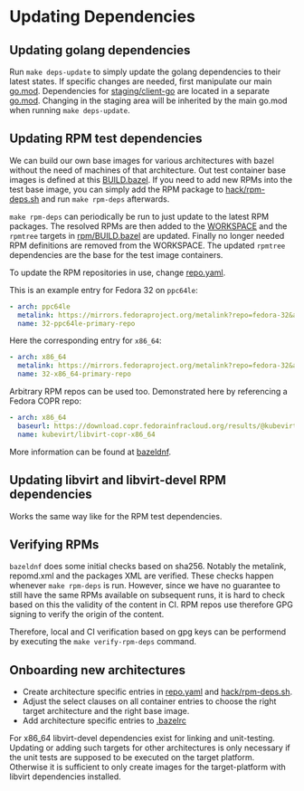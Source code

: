 # Updating Dependencies

## Updating golang dependencies

Run `make deps-update` to simply update the golang dependencies to their latest
states. If specific changes are needed, first manipulate our main
[go.mod](go.mod). Dependencies for
[staging/client-go](staging/src/kubevirt.io/client-go) are located in a
separate [go.mod](staging/src/kubevirt.io/client-go/go.mod). Changing in the
staging area will be inherited by the main go.mod when running `make
deps-update`.

## Updating RPM test dependencies

We can build our own base images for various architectures with bazel without
the need of machines of that architecture. Out test container base images is
defined at this [BUILD.bazel](images/BUILD.bazel). If you need to add new RPMs
into the  test base image, you can simply add the RPM package to
[hack/rpm-deps.sh](hack/rpm-deps.sh) and run `make rpm-deps` afterwards.

`make rpm-deps` can periodically be run to just update to the latest RPM
packages. The resolved RPMs are then added to the [WORKSPACE](WORKSPACE) and
the `rpmtree` targets in [rpm/BUILD.bazel](rpm/BUILD.bazel) are updated.
Finally no longer needed RPM definitions are removed from the WORKSPACE.  The
updated `rpmtree` dependencies are the base for the test image containers.

To update the RPM repositories in use, change [repo.yaml](repo.yaml).

This is an example entry for Fedora 32 on `ppc64le`:

```yaml
- arch: ppc64le
  metalink: https://mirrors.fedoraproject.org/metalink?repo=fedora-32&arch=ppc64le
  name: 32-ppc64le-primary-repo
```

Here the corresponding entry for `x86_64`:

```yaml
- arch: x86_64
  metalink: https://mirrors.fedoraproject.org/metalink?repo=fedora-32&arch=x86_64
  name: 32-x86_64-primary-repo
```

Arbitrary RPM repos can be used too. Demonstrated here by referencing a Fedora
COPR repo:

```yaml
- arch: x86_64
  baseurl: https://download.copr.fedorainfracloud.org/results/@kubevirt/libvirt-6.6.0-8.el8/fedora-32-x86_64/
  name: kubevirt/libvirt-copr-x86_64
```

More information can be found at [bazeldnf](https://github.com/rmohr/bazeldnf). 

## Updating libvirt and libvirt-devel RPM dependencies

Works the same way like for the RPM test dependencies.

## Verifying RPMs

`bazeldnf` does some initial checks based on sha256. Notably the metalink,
repomd.xml and the packages XML are verified.  These checks happen whenever
`make rpm-deps` is run. However, since we have no guarantee to still have the
same RPMs available on subsequent runs, it is hard to check based on this the
validity of the content in CI. RPM repos use therefore GPG signing to verify
the origin of the content.

Therefore, local and CI verification based on gpg keys can be performend by
executing the `make verify-rpm-deps` command.

## Onboarding new architectures

* Create architecture specific entries in [repo.yaml](repo.yaml) and
[hack/rpm-deps.sh](hack/rpm-deps.sh).
* Adjust the select clauses on all container entries to choose the right
  target architecture and the right base image.
* Add architecture specific entries to [.bazelrc](.bazelrc)

For x86_64 libvirt-devel dependencies exist for linking and unit-testing.
Updating or adding such targets for other architectures is only necessary if
the unit tests are supposed to be executed on the target platform. Otherwise it
is sufficient to only create images for the target-platform with libvirt
dependencies installed.
